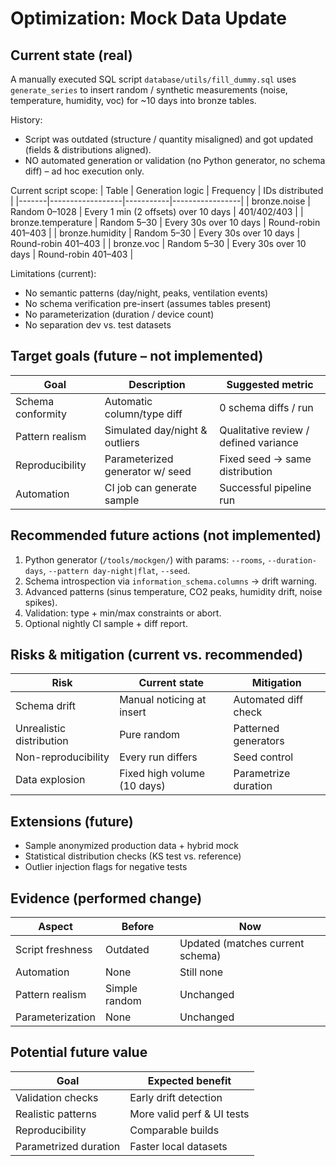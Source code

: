 # Optimization: Mock Data Update

## Current state (real)
A manually executed SQL script `database/utils/fill_dummy.sql` uses `generate_series` to insert random / synthetic measurements (noise, temperature, humidity, voc) for ~10 days into bronze tables.

History:
- Script was outdated (structure / quantity misaligned) and got updated (fields & distributions aligned).
- NO automated generation or validation (no Python generator, no schema diff) – ad hoc execution only.

Current script scope:
| Table | Generation logic | Frequency | IDs distributed |
|-------|------------------|-----------|-----------------|
| bronze.noise | Random 0–1028 | Every 1 min (2 offsets) over 10 days | 401/402/403 |
| bronze.temperature | Random 5–30 | Every 30s over 10 days | Round-robin 401–403 |
| bronze.humidity | Random 5–30 | Every 30s over 10 days | Round-robin 401–403 |
| bronze.voc | Random 5–30 | Every 30s over 10 days | Round-robin 401–403 |

Limitations (current):
- No semantic patterns (day/night, peaks, ventilation events)
- No schema verification pre-insert (assumes tables present)
- No parameterization (duration / device count)
- No separation dev vs. test datasets

## Target goals (future – not implemented)
| Goal | Description | Suggested metric |
|------|-------------|------------------|
| Schema conformity | Automatic column/type diff | 0 schema diffs / run |
| Pattern realism | Simulated day/night & outliers | Qualitative review / defined variance |
| Reproducibility | Parameterized generator w/ seed | Fixed seed → same distribution |
| Automation | CI job can generate sample | Successful pipeline run |

## Recommended future actions (not implemented)
1. Python generator (`/tools/mockgen/`) with params: `--rooms`, `--duration-days`, `--pattern day-night|flat`, `--seed`.
2. Schema introspection via `information_schema.columns` → drift warning.
3. Advanced patterns (sinus temperature, CO2 peaks, humidity drift, noise spikes).
4. Validation: type + min/max constraints or abort.
5. Optional nightly CI sample + diff report.

## Risks & mitigation (current vs. recommended)
| Risk | Current state | Mitigation |
|------|--------------|-----------|
| Schema drift | Manual noticing at insert | Automated diff check |
| Unrealistic distribution | Pure random | Patterned generators |
| Non-reproducibility | Every run differs | Seed control |
| Data explosion | Fixed high volume (10 days) | Parametrize duration |

## Extensions (future)
- Sample anonymized production data + hybrid mock
- Statistical distribution checks (KS test vs. reference)
- Outlier injection flags for negative tests

## Evidence (performed change)
| Aspect | Before | Now |
|--------|--------|-----|
| Script freshness | Outdated | Updated (matches current schema) |
| Automation | None | Still none |
| Pattern realism | Simple random | Unchanged |
| Parameterization | None | Unchanged |

## Potential future value
| Goal | Expected benefit |
|------|------------------|
| Validation checks | Early drift detection |
| Realistic patterns | More valid perf & UI tests |
| Reproducibility | Comparable builds |
| Parametrized duration | Faster local datasets |
